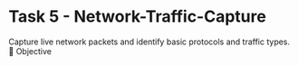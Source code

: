 # Task 5 - Network-Traffic-Capture
Capture live network packets and identify basic protocols and traffic types.
📌 Objective
